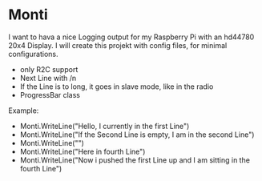# Monti

I want to hava a nice Logging output for my Raspberry Pi with an hd44780 20x4 Display.
I will create this projekt with config files, for minimal configurations. 

- only R2C support
- Next Line with /n
- If the Line is to long, it goes in slave mode, like in the radio
- ProgressBar class

Example:
  
 - Monti.WriteLine("Hello, I currently in the first Line")
 - Monti.WriteLine("If the Second Line is empty, I am in the second Line")
 - Monti.WriteLine("")
 - Monti.WriteLine("Here in fourth Line")
 - Monti.WriteLine("Now i pushed the first Line up and I am sitting in the fourth Line")
  
  
  
  
